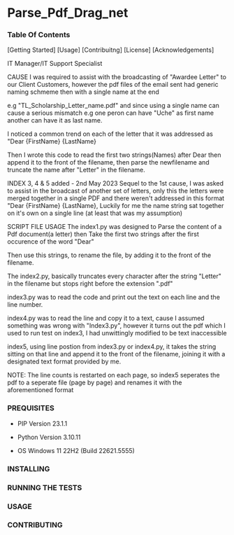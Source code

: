 # Parse_Pdf_Drag_net

### Table Of Contents

[Getting Started]
[Usage]
[Contribuitng]
[License]
[Acknowledgements]

IT Manager/IT Support Specialist


CAUSE
I was required to assist with the broadcasting of "Awardee Letter" to our Client Customers, however the pdf files of the email sent had generic naming schmeme then with a single name at the end 

e.g "TL_Scholarship_Letter_name.pdf"  and since using a single name can cause a serious mismatch e.g one peron can have "Uche" as first name another can have it as last name.

I noticed a common trend on each of the letter that it was addressed as "Dear {FirstName} {LastName}

Then I wrote this code to read the first two strings(Names) after Dear then append it to the front of the filename, then parse the newfilename and truncate the name after "Letter" in the filename.

INDEX 3, 4 & 5 added  - 2nd May 2023
Sequel to the 1st cause, I was asked to assist in the broadcast of another set of letters, only this the letters were merged together in a single PDF and there weren't addressed in this format "Dear {FirstName} {LastName}, Luckily for me the name string sat together on it's own on a single line (at least that was my assumption)



SCRIPT FILE USAGE
The index1.py was designed to Parse the content of a Pdf document(a letter) then Take the first two strings after the first occurence of the word "Dear"

Then use this strings, to rename the file, by adding it to the front of the filename.

The index2.py, basically truncates every character after the string "Letter" in the filename but stops right before the extension ".pdf"

index3.py was to read the code and print out the text on each line and the line number.

index4.py was to read the line and copy it to a text, cause I assumed something was wrong with "Index3.py", however it turns out the pdf which I used to run test on index3, I had unwittingly modified to be text inaccessible 

index5, using line postion from index3.py or index4.py, it takes the string sitting on that line and append it to the front of the filename, joining it with a designated text format provided by me.

NOTE: The line counts is restarted on each page, so index5 seperates the pdf to a seperate file (page by page) and renames it with the aforementioned format 

### PREQUISITES

- PIP Version 23.1.1

- Python Version 3.10.11

- OS Windows 11 22H2 (Build 22621.5555)

### INSTALLING

### RUNNING THE TESTS

### USAGE


### CONTRIBUTING

